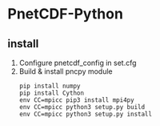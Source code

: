 # PnetCDF-Python

## install
1. Configure pnetcdf_config in set.cfg
2. Build & install pncpy module
    ```shell
    pip install numpy
    pip install Cython
    env CC=mpicc pip3 install mpi4py
    env CC=mpicc python3 setup.py build
    env CC=mpicc python3 setup.py install
    ```